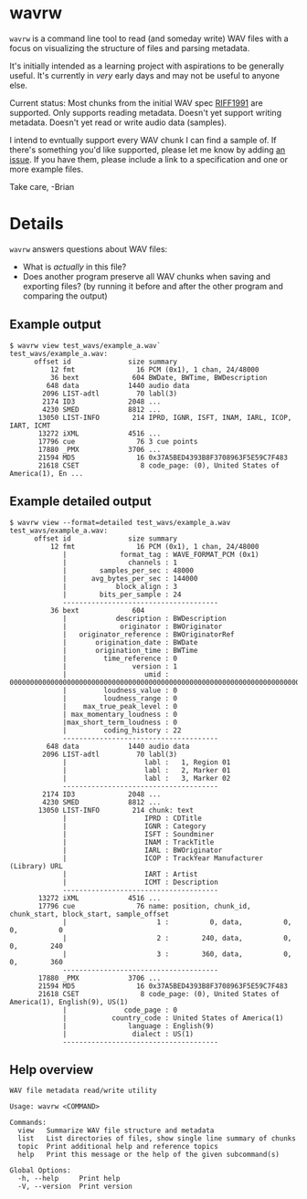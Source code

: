 # wavrw

`wavrw` is a command line tool to read (and someday write) WAV files with a focus on visualizing the structure of files and parsing metadata.

It's initially intended as a learning project with aspirations to be generally useful. It's currently in *very* early days and may not be useful to anyone else. 

Current status: Most chunks from the initial WAV spec [RIFF1991](https://wavref.til.cafe/spec/riff1991/) are supported. Only supports reading metadata. Doesn't yet support writing metadata. Doesn't yet read or write audio data (samples). 

I intend to evntually support every WAV chunk I can find a sample of. If there's something you'd like supported, please let me know by adding [an issue](https://github.com/briandorsey/wavrw/issues). If you have them, please include a link to a specification and one or more example files.

Take care,
-Brian

# Details

`wavrw` answers questions about WAV files: 
  * What is *actually* in this file?
  * Does another program preserve all WAV chunks when saving and exporting files? (by running it before and after the other program and comparing the output)

## Example output

```
$ wavrw view test_wavs/example_a.wav`
test_wavs/example_a.wav: 
      offset id              size summary
          12 fmt               16 PCM (0x1), 1 chan, 24/48000
          36 bext             604 BWDate, BWTime, BWDescription
         648 data            1440 audio data
        2096 LIST-adtl         70 labl(3)
        2174 ID3             2048 ...
        4230 SMED            8812 ...
       13050 LIST-INFO        214 IPRD, IGNR, ISFT, INAM, IARL, ICOP, IART, ICMT
       13272 iXML            4516 ...
       17796 cue               76 3 cue points
       17880 _PMX            3706 ...
       21594 MD5               16 0x37A5BED4393B8F3708963F5E59C7F483
       21618 CSET               8 code_page: (0), United States of America(1), En ...
```

## Example detailed output

```
$ wavrw view --format=detailed test_wavs/example_a.wav
test_wavs/example_a.wav: 
      offset id              size summary
          12 fmt               16 PCM (0x1), 1 chan, 24/48000
             |             format_tag : WAVE_FORMAT_PCM (0x1)
             |               channels : 1
             |        samples_per_sec : 48000
             |      avg_bytes_per_sec : 144000
             |            block_align : 3
             |        bits_per_sample : 24
             --------------------------------------
          36 bext             604 
             |            description : BWDescription
             |             originator : BWOriginator
             |   originator_reference : BWOriginatorRef
             |       origination_date : BWDate
             |       origination_time : BWTime
             |         time_reference : 0
             |                version : 1
             |                   umid : 00000000000000000000000000000000000000000000000000000000000000000000000000000000000000000000000000000000000000000000000000000000
             |         loudness_value : 0
             |         loudness_range : 0
             |    max_true_peak_level : 0
             | max_momentary_loudness : 0
             |max_short_term_loudness : 0
             |         coding_history : 22
             --------------------------------------
         648 data            1440 audio data
        2096 LIST-adtl         70 labl(3)
             |                   labl :   1, Region 01
             |                   labl :   2, Marker 01
             |                   labl :   3, Marker 02
             --------------------------------------
        2174 ID3             2048 ...
        4230 SMED            8812 ...
       13050 LIST-INFO        214 chunk: text
             |                   IPRD : CDTitle
             |                   IGNR : Category
             |                   ISFT : Soundminer
             |                   INAM : TrackTitle
             |                   IARL : BWOriginator
             |                   ICOP : TrackYear Manufacturer (Library) URL
             |                   IART : Artist
             |                   ICMT : Description
             --------------------------------------
       13272 iXML            4516 ...
       17796 cue               76 name: position, chunk_id, chunk_start, block_start, sample_offset
             |                      1 :          0, data,          0,          0,          0
             |                      2 :        240, data,          0,          0,        240
             |                      3 :        360, data,          0,          0,        360
             --------------------------------------
       17880 _PMX            3706 ...
       21594 MD5               16 0x37A5BED4393B8F3708963F5E59C7F483
       21618 CSET               8 code_page: (0), United States of America(1), English(9), US(1)
             |              code_page : 0
             |           country_code : United States of America(1)
             |               language : English(9)
             |                dialect : US(1)
             --------------------------------------
```

## Help overview

```
WAV file metadata read/write utility

Usage: wavrw <COMMAND>

Commands:
  view   Summarize WAV file structure and metadata
  list   List directories of files, show single line summary of chunks
  topic  Print additional help and reference topics
  help   Print this message or the help of the given subcommand(s)

Global Options:
  -h, --help     Print help
  -V, --version  Print version

```
